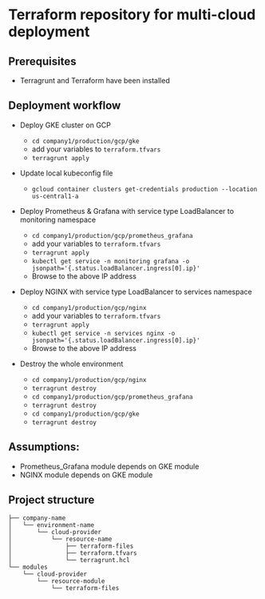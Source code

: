 # Terraform repository for multi-cloud deployment

## Prerequisites
- Terragrunt and Terraform have been installed

## Deployment workflow
- Deploy GKE cluster on GCP 
  - `cd company1/production/gcp/gke`
  - add your variables to `terraform.tfvars`
  - `terragrunt apply`

- Update local kubeconfig file
  - `gcloud container clusters get-credentials production --location us-central1-a`

- Deploy Prometheus & Grafana with service type LoadBalancer to monitoring namespace
  - `cd company1/production/gcp/prometheus_grafana`
  - add your variables to `terraform.tfvars`
  - `terragrunt apply`
  - `kubectl get service -n monitoring grafana -o jsonpath='{.status.loadBalancer.ingress[0].ip}'`
  - Browse to the above IP address

- Deploy NGINX with service type LoadBalancer to services namespace
  - `cd company1/production/gcp/nginx`
  - add your variables to `terraform.tfvars`
  - `terragrunt apply`
  - `kubectl get service -n services nginx -o jsonpath='{.status.loadBalancer.ingress[0].ip}'`
  - Browse to the above IP address

- Destroy the whole environment
  - `cd company1/production/gcp/nginx`
  - `terragrunt destroy`
  - `cd company1/production/gcp/prometheus_grafana`
  - `terragrunt destroy`
  - `cd company1/production/gcp/gke`
  - `terragrunt destroy`

## Assumptions:
- Prometheus_Grafana module depends on GKE module
- NGINX module depends on GKE module

## Project structure
```
├── company-name
│   └── environment-name
│       └── cloud-provider
│           └── resource-name
│               ├── terraform-files
│               ├── terraform.tfvars
│               └── terragrunt.hcl
└── modules
    └── cloud-provider
        └── resource-module
            └── terraform-files
```